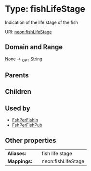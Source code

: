 
# Type: fishLifeStage


Indication of the life stage of the fish

URI: [neon:fishLifeStage](https://data.neonscience.org/fishLifeStage)


## Domain and Range

None ->  <sub>OPT</sub> [String](types/String.md)

## Parents


## Children


## Used by

 * [FshPerFishIn](FshPerFishIn.md)
 * [FshPerFishPub](FshPerFishPub.md)

## Other properties

|  |  |  |
| --- | --- | --- |
| **Aliases:** | | fish life stage |
| **Mappings:** | | neon:fishLifeStage |

